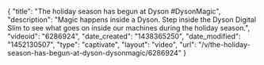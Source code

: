 {
    "title": "The holiday season has begun at Dyson #DysonMagic",
    "description": "Magic happens inside a Dyson. Step inside the Dyson Digital Slim to see what goes on inside our machines during the holiday season.",
    "videoid": "6286924",
    "date_created": "1438365250",
    "date_modified": "1452130507",
    "type": "captivate",
    "layout": "video",
    "url": "\/v\/the-holiday-season-has-begun-at-dyson-dysonmagic\/6286924"
}